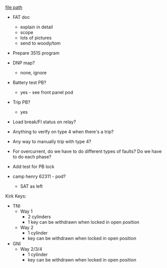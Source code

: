 
[file path](<file:///C:\Users\jnetherton\G&W Electric Co\US-PowerGridAutomation - Documents\_Lazer\Camp Humphreys (KK Interlock) - 111321>)

- FAT doc
	- explain in detail
	- scope
	- lots of pictures
	- send to woody/tom
- Prepare 351S program


- DNP map?
	- none, ignore
- Battery test PB?
	- yes - see front panel pod
- Trip PB?
	- yes
- Load break/FI status on relay?
- Anything to verify on type 4 when there's a trip?
- Any way to manually trip with type 4?
- For overcurrent, do we have to do different types of faults? Do we have to do each phase?
- Add test for PB lock
- camp henry 62311 - pod?
	- SAT as left

Kirk Keys:
- TNI
	- Way 1
		- 2 cylinders
		- 1 key can be withdrawn when locked in open position
	- Way 2
		- 1 cylinder
		- key can be withdrawn when locked in open position
- GNI
	- Way 2/3/4
		- 1 cylinder
		- key can be withdrawn when locked in open position
